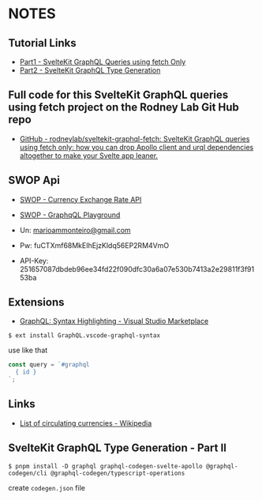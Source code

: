 # NOTES

## Tutorial Links

- [Part1 - SvelteKit GraphQL Queries using fetch Only](https://rodneylab.com/sveltekit-graphql-queries-fetch/)
- [Part2 - SvelteKit GraphQL Type Generation](https://rodneylab.com/sveltekit-graphql-type-generation/)

## Full code for this SvelteKit GraphQL queries using fetch project on the Rodney Lab Git Hub repo

- [GitHub - rodneylab/sveltekit-graphql-fetch: SvelteKit GraphQL queries using fetch only: how you can drop Apollo client and urql dependencies altogether to make your Svelte app leaner.](https://github.com/rodneylab/sveltekit-graphql-fetch)

## SWOP Api

- [SWOP - Currency Exchange Rate API](https://swop.cx/account/register/developer)
- [SWOP - GraphqQL Playground](https://swop.cx/account/dashboard/playground)

- Un: marioammonteiro@gmail.com
- Pw: fuCTXmf68MkEIhEjzKldq56EP2RM4VmO
- API-Key: 251657087dbdeb96ee34fd22f090dfc30a6a07e530b7413a2e29811f3f9153ba

## Extensions

- [GraphQL:&#32;Syntax&#32;Highlighting&#32;-&#32;Visual&#32;Studio&#32;Marketplace](https://marketplace.visualstudio.com/items?itemName=GraphQL.vscode-graphql-syntax)

```shell
$ ext install GraphQL.vscode-graphql-syntax
```

use like that

```ts
const query = `#graphql
  { id }
`;
```

## Links

- [List of circulating currencies - Wikipedia](https://en.wikipedia.org/wiki/List_of_circulating_currencies)

## SvelteKit GraphQL Type Generation - Part II

```shell
$ pnpm install -D graphql graphql-codegen-svelte-apollo @graphql-codegen/cli @graphql-codegen/typescript-operations
```

create `codegen.json` file